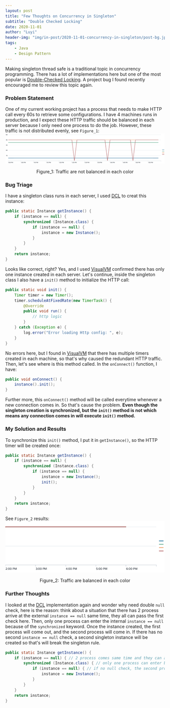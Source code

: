 ```yaml
---
layout: post
title: "Few Thoughts on Concurrency in Singleton"
subtitle: "Double Checked Locking"
date: 2020-11-01
author: "Luyi"
header-img: "img/in-post/2020-11-01-concurrency-in-singleton/post-bg.jpg"
tags: 
    - Java
    - Design Pattern
---
```




Making singleton thread safe is a traditional topic in concurrency programming. There has a lot of implementations here but one of the most popular is [Double-Checked Locking](https://en.wikipedia.org/wiki/Double-checked_locking#Usage_in_Java). A project bug I found recently encouraged me to review this topic again.

### Problem Statement
One of my current working project has a process that needs to make HTTP call every 60s to retrieve some configurations. I have 4 machines runs in production, and I expect these HTTP traffic should be balanced in each server because I only need one process to do the job. However, these traffic is not distributed evenly, see `Figure_1`:
![Figure_1](/img/in-post/2020-11-01-concurrency-in-singleton/Figure_1.png)
<div style="text-align:center">Figure_1: Traffic are not balanced in each color</div>

### Bug Triage
I have a singleton class runs in each server, I used [DCL](https://en.wikipedia.org/wiki/Double-checked_locking#Usage_in_Java) to creat this instance:
```java
public static Instance getInstance() {
    if (instance == null) {
        synchronized (Instance.class) {
            if (instance == null) {
                instance = new Instance();
            }
        }
    }
    return instance;
}
```
Looks like correct, right? Yes, and I used [VisualVM](https://visualvm.github.io/) confirmed there has only one instance created in each server. Let's continue, inside the singleton class I also have a `init()` method to initialize the HTTP call:
```java
public static void init() {
    Timer timer = new Timer();
    timer.scheduleAtFixedRate(new TimerTask() {
        @Override
        public void run() {
            // http logic
        }
    } catch (Exception e) {
        log.error("Error loading Http config: ", e);
    }
}
```
No errors here, but I found in [VisualVM](https://visualvm.github.io/) that there has multiple timers created in each machine, so that's why caused the redundant HTTP traffic. Then, let's see where is this method called. In the `onConnect()` function, I have:
```java
public void onConnect() {
    instance().init();
}
```
Further more, this `onConnect()` method will be called everytime whenever a new connection comes in. So that's cause the problem. **Even though the singleton creation is synchronized, but the `init()` method is not which means any connection comes in will execute `init()` method.**

### My Solution and Results
To synchronize this `init()` method, I put it in `getInstance()`, so the HTTP timer will be created once:
```java
public static Instance getInstance() {
    if (instance == null) {
        synchronized (Instance.class) {
            if (instance == null) {
                instance = new Instance();
                init();
            }
        }
    }
    return instance;
}
```
See `Figure_2` results:
![Figure_2](/img/in-post/2020-11-01-concurrency-in-singleton/Figure_2.png)
<div style="text-align:center">Figure_2: Traffic are balanced in each color</div>

### Further Thoughts
I looked at the [DCL](https://en.wikipedia.org/wiki/Double-checked_locking#Usage_in_Java) implementation again and wonder why need double `null` check, here is the reason: think about a situation that there has 2 process arrive at the external `instance == null` same time, they all can pass the first check here. Then, only one process can enter the internal `instance == null` because of the `synchronized` keyword. Once the instance created, the first process will come out, and the second process will come in. If there has no second `instance == null` check, a second singleton instance will be created so that's will break the singleton rule.
```java
public static Instance getInstance() {
    if (instance == null) { // 2 process comes same time and they can all pass here.
        synchronized (Instance.class) { // only one process can enter because of the synchronized.
            if (instance == null) { // if no null check, the second process will create a new singleton when the first process comes out.
                instance = new Instance();
            }
        }
    }
    return instance;
}
```

